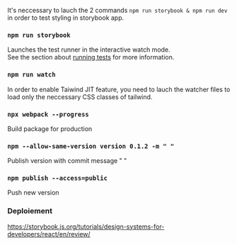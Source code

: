 It's neccessary to lauch the 2 commands `npm run storybook & npm run dev` in order to test styling in storybook app.

### `npm run storybook`

Launches the test runner in the interactive watch mode.\
See the section about [running tests](https://facebook.github.io/create-react-app/docs/running-tests) for more information.

### `npm run watch`

In order to enable Taiwind JIT feature, you need to lauch the watcher files to load only the neccessary CSS classes of tailwind.

### `npx webpack --progress`

Build package for production

### `npm --allow-same-version version 0.1.2 -m " "`

Publish version with commit message " "

### `npm publish --access=public`

Push new version

### Deploiement

https://storybook.js.org/tutorials/design-systems-for-developers/react/en/review/
